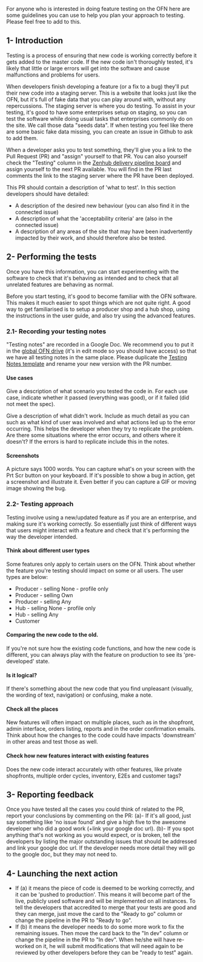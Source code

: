 For anyone who is interested in doing feature testing on the OFN here are some guidelines you can use to help you plan your approach to testing. Please feel free to add to this.

## 1- Introduction

Testing is a process of ensuring that new code is working correctly before it gets added to the master code. If the new code isn't thoroughly tested, it's likely that little or large errors will get into the software and cause malfunctions and problems for users.

When developers finish developing a feature (or a fix to a bug) they'll put their new code into a staging server. This is a website that looks just like the OFN, but it's full of fake data that you can play around with, without any repercussions. The staging server is where you do testing. To assist in your testing, it's good to have some enterprises setup on staging, so you can test the software while doing usual tasks that enterprises commonly do on the site. We call those data "seeds data". If when testing you feel like there are some basic fake data missing, you can create an issue in Github to ask to add them.

When a developer asks you to test something, they'll give you a link to the Pull Request (PR) and "assign" yourself to that PR. You can also yourself check the "Testing" column in the [Zenhub delivery pipeline board](https://github.com/openfoodfoundation/openfoodnetwork/#boards?repos=6257856) and assign yourself to the next PR available. You will find in the PR last comments the link to the staging server where the PR have been deployed.

This PR should contain a description of 'what to test'. In this section developers should have detailed:
- A description of the desired new behaviour (you can also find it in the connected issue)
- A description of what the 'acceptability criteria' are (also in the connected issue)
- A description of any areas of the site that may have been inadvertently impacted by their work, and should therefore also be tested.

## 2- Performing the tests
Once you have this information, you can start experimenting with the software to check that it's behaving as intended and to check that all unrelated features are behaving as normal. 

Before you start testing, it's good to become familiar with the OFN software. This makes it much easier to spot things which are not quite right. A good way to get familiarised is to setup a producer shop and a hub shop, using the instructions in the user guide, and also try using the advanced features.

### 2.1- Recording your testing notes

"Testing notes" are recorded in a Google Doc. We recommend you to put it in the [global OFN drive](https://drive.google.com/drive/folders/0B4hQwCDu1jmFR2NZNkF1cFJDbXM?usp=sharing) (it's in edit mode so you should have access) so that we have all testing notes in the same place. Please duplicate the [Testing Notes template](https://drive.google.com/open?id=16UZXJdemEI3EmcpFzJeuLchzkWKaaLoiJThr4cROig0) and rename your new version with the PR number.

#### Use cases
Give a description of what scenario you tested the code in. For each use case, indicate whether it passed (everything was good), or if it failed (did not meet the spec).

Give a description of what didn't work. Include as much detail as you can such as what kind of user was involved and what actions led up to the error occurring. This helps the developer when they try to replicate the problem. Are there some situations where the error occurs, and others where it doesn't? If the errors is hard to replicate include this in the notes.

#### Screenshots
A picture says 1000 words. You can capture what's on your screen with the Prt Scr button on your keyboard. If it's possible to show a bug in action, get a screenshot and illustrate it. Even better if you can capture a GIF or moving image showing the bug.

### 2.2- Testing approach

Testing involve using a new/updated feature as if you are an enterprise, and making sure it's working correctly. So essentially just think of different ways that users might interact with a feature and check that it's performing the way the developer intended.

#### Think about different user types
Some features only apply to certain users on the OFN. Think about whether the feature you're testing should impact on some or all users. The user types are below:
* Producer - selling None - profile only
* Producer - selling Own
* Producer - selling Any
* Hub - selling None - profile only
* Hub - selling Any
* Customer

#### Comparing the new code to the old.
If you're not sure how the existing code functions, and how the new code is different, you can always play with the feature on production to see its 'pre-developed' state.

#### Is it logical?
If there's something about the new code that you find unpleasant (visually, the wording of text, navigation) or confusing, make a note. 

#### Check all the places
New features will often impact on multiple places, such as in the shopfront, admin interface, orders listing, reports and in the order confirmation emails. Think about how the changes to the code could have impacts 'downstream' in other areas and test those as well.

#### Check how new features interact with existing features
Does the new code interact accurately with other features, like private shopfronts, multiple order cycles, inventory, E2Es and customer tags?

## 3- Reporting feedback
Once you have tested all the cases you could think of related to the PR, report your conclusions by commenting on the PR:
(a)- If it's all good, just say something like 'no issue found' and give a high five to the awesome developer who did a good work (+link your google doc url).
(b)- If you spot anything that's not working as you would expect, or is broken, tell the developers by listing the major outstanding issues that should be addressed and link your google doc url. If the developer needs more detail they will go to the google doc, but they may not need to.

## 4- Launching the next action
- If (a) it means the piece of code is deemed to be working correctly, and it can be 'pushed to production'. This means it will become part of the live, publicly used software and will be implemented on all instances. To tell the developers that accredited to merge that your tests are good and they can merge, just move the card to the "Ready to go" column or change the pipeline in the PR to "Ready to go".
- If (b) it means the developer needs to do some more work to fix the remaining issues. Then move the card back to the "In dev" column or change the pipeline in the PR to "In dev". When he/she will have re-worked on it, he will submit modifications that will need again to be reviewed by other developers before they can be "ready to test" again.